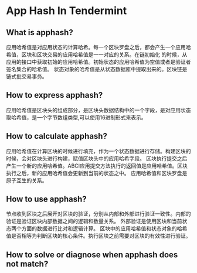 # App Hash In Tendermint

## What is apphash?
应用哈希值是对应用状态的计算哈希。每一个区块罗盘之后，都会产生一个应用哈希值，区块和区块交易的应用哈希值是一一对应的关系。在链初始化
的时候，从应用的接口中获取初始的应用哈希值。初始状态的应用哈希值为空值或者是验证者签名集合的哈希值。
状态对象的哈希值是从状态数据库中提取出来的。区块链是链式批交易事务。

## How to express apphash?
应用哈希值是区块头的组成部分，是区块头数据结构中的一个字段，是对应用状态取哈希值，是一个字节数组类型,可以使用16进制形式来表示。

## How to calculate apphash?
应用哈希值在计算区块的时候进行填充，作为一个状态数据进行存储。构建区块的时候，会对区块头进行构建，赋值区块头中的应用哈希字段。
区块执行提交之后产生一个新的应用哈希值。ABCI应用提交方法执行的返回值是应用哈希值。区块执行之后，新的应用哈希值会更新到当前的状态之中。
应用哈希值和区块罗盘是原子互生的关系。

## How to use apphash?
节点收到区块之后展开对区块的验证，分别从内部和外部进行验证一致性。内部的验证是验证区块内部数据之间的逻辑和数量关系。
外部验证是使用区块和当前状态两个方面的数据进行比对和逻辑计算。
区块中的应用哈希值和状态对象的哈希值是否相等为判断区块的核心条件。执行区块之前需要对区块的有效性进行验证。

## How to solve or diagnose when apphash does not match?
